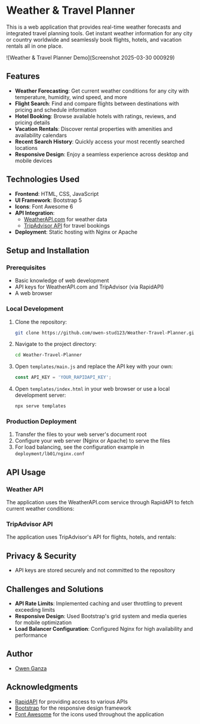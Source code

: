 # Weather & Travel Planner

This is a web application that provides real-time weather forecasts and integrated travel planning tools. Get instant weather information for any city or country worldwide and seamlessly book flights, hotels, and vacation rentals all in one place.

![Weather & Travel Planner Demo](Screenshot 2025-03-30 000929)

##  Features

- **Weather Forecasting**: Get current weather conditions for any city with temperature, humidity, wind speed, and more
- **Flight Search**: Find and compare flights between destinations with pricing and schedule information
- **Hotel Booking**: Browse available hotels with ratings, reviews, and pricing details
- **Vacation Rentals**: Discover rental properties with amenities and availability calendars
- **Recent Search History**: Quickly access your most recently searched locations
- **Responsive Design**: Enjoy a seamless experience across desktop and mobile devices

## Technologies Used

- **Frontend**: HTML, CSS, JavaScript
- **UI Framework**: Bootstrap 5
- **Icons**: Font Awesome 6
- **API Integration**:
  - [WeatherAPI.com](https://www.weatherapi.com/) for weather data
  - [TripAdvisor API](https://www.tripadvisor.com/developers) for travel bookings
- **Deployment**: Static hosting with Nginx or Apache

##  Setup and Installation

### Prerequisites

- Basic knowledge of web development
- API keys for WeatherAPI.com and TripAdvisor (via RapidAPI)
- A web browser

### Local Development

1. Clone the repository:
   ```bash
   git clone https://github.com/owen-stud123/Weather-Travel-Planner.git
   ```

2. Navigate to the project directory:
   ```bash
   cd Weather-Travel-Planner
   ```

3. Open `templates/main.js` and replace the API key with your own:
   ```javascript
   const API_KEY = 'YOUR_RAPIDAPI_KEY';
   ```

4. Open `templates/index.html` in your web browser or use a local development server:
   ```bash
   npx serve templates
   ```

### Production Deployment

1. Transfer the files to your web server's document root
2. Configure your web server (Nginx or Apache) to serve the files
3. For load balancing, see the configuration example in `deployment/lb01/nginx.conf`

##  API Usage

### Weather API

The application uses the WeatherAPI.com service through RapidAPI to fetch current weather conditions:

### TripAdvisor API

The application uses TripAdvisor's API for flights, hotels, and rentals:

##  Privacy & Security

- API keys are stored securely and not committed to the repository

##  Challenges and Solutions

- **API Rate Limits**: Implemented caching and user throttling to prevent exceeding limits
- **Responsive Design**: Used Bootstrap's grid system and media queries for mobile optimization
- **Load Balancer Configuration**: Configured Nginx for high availability and performance

##  Author

- [Owen Ganza](https://github.com/owen-stud123)

##  Acknowledgments

- [RapidAPI](https://rapidapi.com/hub) for providing access to various APIs
- [Bootstrap](https://getbootstrap.com/) for the responsive design framework
- [Font Awesome](https://fontawesome.com/) for the icons used throughout the application
